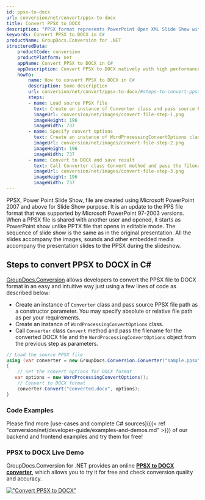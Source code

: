 ```yaml
---
id: ppsx-to-docx
url: conversion/net/convert/ppsx-to-docx
title: Convert PPSX to DOCX
description: "PPSX format represents PowerPoint Open XML Slide Show with .ppsx extension. Learn how to convert PPSX to DOCX file programmatically in C# language using GroupDocs.Conversion for .NET library."
keywords: Convert PPSX to DOCX in C#
productName: GroupDocs.Conversion for .NET
structuredData:
    productCode: conversion
    productPlatform: net
    appName: Convert PPSX to DOCX in C#
    appDescription: Convert PPSX to DOCX natively with high performance using C# language and server side GroupDocs.Conversion for .NET APIs, without the use of any software like Microsoft or Open Office.
    howTo:
        name: How to convert PPSX to DOCX in C# 
        description: Some description
        url: conversion/net/convert/ppsx-to-docx/#steps-to-convert-ppsx-to-docx-in-c
        steps:
        - name: Load source PPSX file 
          text: Create an instance of Converter class and pass source PPSX file path as a constructor parameter. You may specify absolute or relative file path as per your requirements. 
          imageUrl: conversion/net/images/convert-file-step-1.png
          imageHeight: 196
          imageWidth: 737
        - name: Specify convert options 
          text: Create an instance of WordProcessingConvertOptions class.
          imageUrl: conversion/net/images/convert-file-step-2.png
          imageHeight: 196
          imageWidth: 737
        - name: Convert to DOCX and save result 
          text: Call Converter class Convert method and pass the filename for the converted HTML file and the WordProcessingConvertOptions object from the previous step as parameters.
          imageUrl: conversion/net/images/convert-file-step-3.png
          imageHeight: 196
          imageWidth: 737
---
```


PPSX, Power Point Slide Show, file are created using Microsoft PowerPoint 2007 and above for Slide Show purpose. It is an update to the PPS file format that was supported by Microsoft PowerPoint 97-2003 versions. When a PPSX file is shared with another user and opened, it starts as PowerPoint show unlike PPTX file that opens in editable mode. The sequence of slide show is the same as in the original presentation. All the slides accompany the images, sounds and other embedded media accompany the presentation slides to the PPSX during the slideshow. 

## Steps to convert PPSX to DOCX in C#

[GroupDocs.Conversion](https://products.groupdocs.com/conversion/net) allows developers to convert the PPSX file to DOCX format in an easy and intuitive way just using a few lines of code as described below:

* Create an instance of `Converter` class and pass source PPSX file path as a constructor parameter. You may specify absolute or relative file path as per your requirements. 
* Create an instance of `WordProcessingConvertOptions` class.
* Call `Converter` class `Convert` method and pass the filename for the converted DOCX file and the `WordProcessingConvertOptions` object from the previous step as parameters.

```csharp
// Load the source PPSX file
using (var converter = new GroupDocs.Conversion.Converter("sample.ppsx"))
{
    // Set the convert options for DOCX format
   var options = new WordProcessingConvertOptions();
    // Convert to DOCX format
    converter.Convert("converted.docx", options);
}
```

### Code Examples

Please find more [use-cases and complete C# sources]({{< ref "conversion/net/developer-guide/examples-and-demos.md" >}}) of our backend and frontend examples and try them for free!

### PPSX to DOCX Live Demo

GroupDocs.Conversion for .NET provides an online [**PPSX to DOCX converter**](https://products.groupdocs.app/conversion/ppsx-to-docx), which allows you to try it for free and check conversion quality and accuracy.

[!["Convert PPSX to DOCX"](conversion/net/images/convert-to-docx/convert-ppsx-to-docx.png)](https://products.groupdocs.app/conversion/ppsx-to-docx)